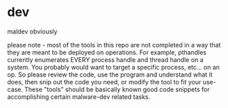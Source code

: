 # dev
maldev obviously

please note - most of the tools in this repo are not completed in a way that they are meant to be deployed on operations. For example, pthandles currently enumerates EVERY process handle and thread handle on a system. You probably would want to target a specific process, etc... on an op. So please review the code, use the program and understand what it does, then snip out the code you need, or modify the tool to fit your use-case. These "tools" should be basically known good code snippets for accomplishing certain malware-dev related tasks. 
